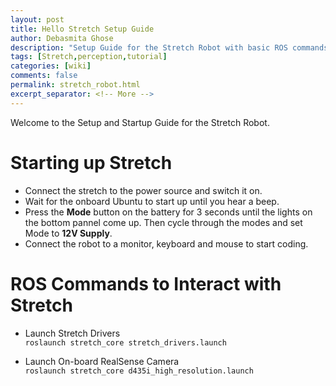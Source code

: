 ```yaml
---
layout: post
title: Hello Stretch Setup Guide
author: Debasmita Ghose
description: "Setup Guide for the Stretch Robot with basic ROS commands"
tags: [Stretch,perception,tutorial]
categories: [wiki]
comments: false
permalink: stretch_robot.html
excerpt_separator: <!-- More -->
---
```


Welcome to the Setup and Startup Guide for the Stretch Robot.

<!-- More -->


# Starting up Stretch

- Connect the stretch to the power source and switch it on.
- Wait for the onboard Ubuntu to start up until you hear a beep.
- Press the **Mode** button on the battery for 3 seconds until the lights on the bottom pannel come up. Then cycle through the modes and set Mode to **12V Supply**.
- Connect the robot to a monitor, keyboard and mouse to start coding. 

# ROS Commands to Interact with Stretch

- Launch Stretch Drivers  
``` roslaunch stretch_core stretch_drivers.launch ```

- Launch On-board RealSense Camera  
``` roslaunch stretch_core d435i_high_resolution.launch ```
